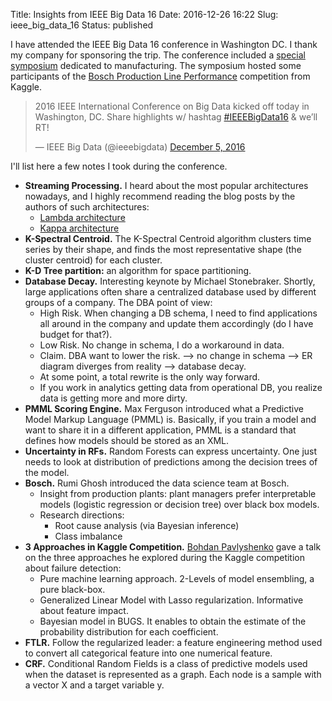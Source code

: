 Title: Insights from IEEE Big Data 16
Date: 2016-12-26 16:22
Slug: ieee_big_data_16
Status: published

I have attended the IEEE Big Data 16 conference in Washington DC. I thank my company for sponsoring the trip. The conference included a [special symposium](http://cci.drexel.edu/bigdata/bigdata2016/SpecialSymposium.html) dedicated to manufacturing. The symposium hosted some participants of the [Bosch Production Line Performance](https://www.kaggle.com/c/bosch-production-line-performance) competition from Kaggle.

<blockquote class="twitter-tweet" data-lang="en"><p lang="en" dir="ltr">2016 IEEE International Conference on Big Data kicked off today in Washington, DC. Share highlights w/ hashtag <a href="https://twitter.com/hashtag/IEEEBigData16?src=hash">#IEEEBigData16</a> &amp; we’ll RT!</p>&mdash; IEEE Big Data (@ieeebigdata) <a href="https://twitter.com/ieeebigdata/status/805799488128425984">December 5, 2016</a></blockquote>
<script async src="//platform.twitter.com/widgets.js" charset="utf-8"></script>

I'll list here a few notes I took during the conference.

- **Streaming Processing.** I heard about the most popular architectures nowadays, and I highly recommend reading the blog posts by the authors of such architectures:
    - [Lambda architecture](http://nathanmarz.com/blog/how-to-beat-the-cap-theorem.html)
    - [Kappa architecture](https://www.oreilly.com/ideas/questioning-the-lambda-architecture)
- **K-Spectral Centroid.** The K-Spectral Centroid algorithm clusters time series by their shape, and finds the most representative shape (the cluster centroid) for each cluster.
- **K-D Tree partition:** an algorithm for space partitioning.
- **Database Decay.** Interesting keynote by Michael Stonebraker. Shortly, large applications often share a centralized database used by different groups of a company. The DBA point of view:
    - High Risk. When changing a DB schema, I need to find applications all around in the company and update them accordingly (do I have budget for that?).
    - Low Risk. No change in schema, I do a workaround in data.
    - Claim. DBA want to lower the risk. --> no change in schema --> ER diagram diverges from reality --> database decay.
    - At some point, a total rewrite is the only way forward.
    - If you work in analytics getting data from operational DB, you realize data is getting more and more dirty.
- **PMML Scoring Engine.** Max Ferguson introduced what a Predictive Model Markup Language (PMML) is. Basically, if you train a model and want to share it in a different application, PMML is a standard that defines how models should be stored as an XML.
- **Uncertainty in RFs.** Random Forests can express uncertainty. One just needs to look at distribution of predictions among the decision trees of the model.
- **Bosch.** Rumi Ghosh introduced the data science team at Bosch.
    - Insight from production plants: plant managers prefer interpretable models (logistic regression or decision tree) over black box models.
    - Research directions:
      - Root cause analysis (via Bayesian inference)
      - Class imbalance
- **3 Approaches in Kaggle Competition.** [Bohdan Pavlyshenko](https://www.kaggle.com/bpavlyshenko) gave a talk on the three approaches he explored during the Kaggle competition about failure detection:
    - Pure machine learning approach. 2-Levels of model ensembling, a pure black-box.
    - Generalized Linear Model with Lasso regularization. Informative about feature impact.
    - Bayesian model in BUGS. It enables to obtain the estimate of the probability distribution for each coefficient.
- **FTLR.** Follow the regularized leader: a feature engineering method used to convert all categorical feature into one numerical feature.
- **CRF.** Conditional Random Fields is a class of predictive models used when the dataset is represented as a graph. Each node is a sample with a vector X and a target variable y.
